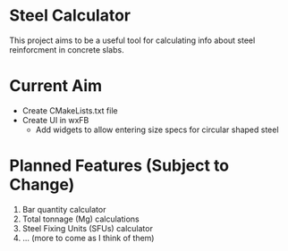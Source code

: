 # Steel Calculator

This project aims to be a useful tool for calculating info about steel reinforcment in concrete slabs.

# Current Aim

- Create CMakeLists.txt file
- Create UI in wxFB
  - Add widgets to allow entering size specs for circular shaped steel
  
# Planned Features (Subject to Change)

1. Bar quantity calculator
2. Total tonnage (Mg) calculations
3. Steel Fixing Units (SFUs) calculator
4. ... (more to come as I think of them)